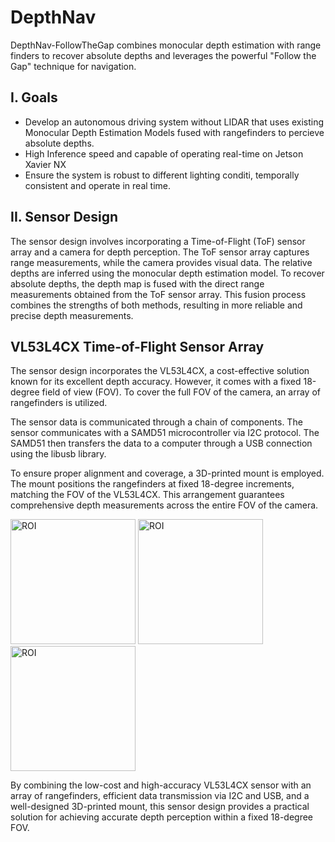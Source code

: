 # DepthNav
DepthNav-FollowTheGap combines monocular depth estimation with range finders to recover absolute depths and leverages the powerful "Follow the Gap" technique for navigation.

## I. Goals
- Develop an autonomous driving system without LIDAR that uses existing Monocular Depth Estimation Models fused with rangefinders to percieve absolute depths.
- High Inference speed and capable of operating real-time on Jetson Xavier NX
- Ensure the system is robust to different lighting conditi, temporally consistent and operate in real time.

## II. Sensor Design
The sensor design involves incorporating a Time-of-Flight (ToF) sensor array and a camera for depth perception. The ToF sensor array captures range measurements, while the camera provides visual data. The relative depths are inferred using the monocular depth estimation model. To recover absolute depths, the depth map is fused with the direct range measurements obtained from the ToF sensor array. This fusion process combines the strengths of both methods, resulting in more reliable and precise depth measurements.

## VL53L4CX Time-of-Flight Sensor Array
The sensor design incorporates the VL53L4CX, a cost-effective solution known for its excellent depth accuracy. However, it comes with a fixed 18-degree field of view (FOV). To cover the full FOV of the camera, an array of rangefinders is utilized.

The sensor data is communicated through a chain of components. The sensor communicates with a SAMD51 microcontroller via I2C protocol. The SAMD51 then transfers the data to a computer through a USB connection using the libusb library.

To ensure proper alignment and coverage, a 3D-printed mount is employed. The mount positions the rangefinders at fixed 18-degree increments, matching the FOV of the VL53L4CX. This arrangement guarantees comprehensive depth measurements across the entire FOV of the camera.
<p float="left">
<img src= "https://github.com/raj-anadkat/DepthNav/assets/109377585/0601c4fa-09cd-4f08-b9a3-23abbe7bdc96"alt="ROI" height="200"/>
<img src= "https://github.com/raj-anadkat/DepthNav/assets/109377585/a3861afb-7ba1-4225-88f5-3d4731d49b5e"alt="ROI" height="200"/>
<img src= "https://github.com/raj-anadkat/DepthNav/assets/109377585/e8561d44-a122-41a9-b171-bfe877fd1d3b"alt="ROI" height="200"/>
 </p>
By combining the low-cost and high-accuracy VL53L4CX sensor with an array of rangefinders, efficient data transmission via I2C and USB, and a well-designed 3D-printed mount, this sensor design provides a practical solution for achieving accurate depth perception within a fixed 18-degree FOV.

